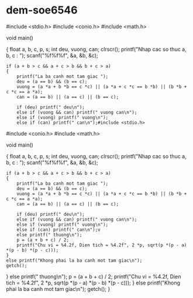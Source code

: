 # dem-soe6546
#include <stdio.h>
#include <conio.h>
#include <math.h>

void main()

{
	float a, b, c, p, s;
	int deu, vuong, can;
	clrscr();
	printf("Nhap cac so thuc a, b, c : ");
	scanf("%f%f%f", &a, &b, &c);

	if (a + b > c && a + c > b && b + c > a)
	{
		printf("La ba canh mot tam giac ");
		deu = (a == b) && (b == c);
		vuong = (a *a + b *b == c *c) || (a *a + c *c == b *b) || (b *b + c *c == a *a);
		can = (a == b) || (a == c) || (b == c);

		if (deu) printf(" deu\n");
		else if (vuong && can) printf(" vuong can\n");
		else if (vuong) printf(" vuong\n");
		else if (can) printf(" can\n");#include <stdio.h>
#include <conio.h>
#include <math.h>

void main()

{
	float a, b, c, p, s;
	int deu, vuong, can;
	clrscr();
	printf("Nhap cac so thuc a, b, c : ");
	scanf("%f%f%f", &a, &b, &c);

	if (a + b > c && a + c > b && b + c > a)
	{
		printf("La ba canh mot tam giac ");
		deu = (a == b) && (b == c);
		vuong = (a *a + b *b == c *c) || (a *a + c *c == b *b) || (b *b + c *c == a *a);
		can = (a == b) || (a == c) || (b == c);

		if (deu) printf(" deu\n");
		else if (vuong && can) printf(" vuong can\n");
		else if (vuong) printf(" vuong\n");
		else if (can) printf(" can\n");v
		else printf(" thuong\n");
		p = (a + b + c) / 2;
		printf("Chu vi = %4.2f, Dien tich = %4.2f", 2 *p, sqrt(p *(p - a) *(p - b) *(p - c)));
	}
	else printf("Khong phai la ba canh mot tam giac\n");
	getch();
}
		else printf(" thuong\n");
		p = (a + b + c) / 2;
		printf("Chu vi = %4.2f, Dien tich = %4.2f", 2 *p, sqrt(p *(p - a) *(p - b) *(p - c)));
	}
	else printf("Khong phai la ba canh mot tam giac\n");
	getch();
}
